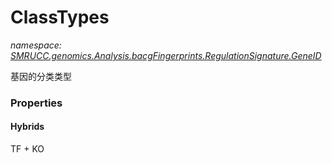 ﻿# ClassTypes
_namespace: [SMRUCC.genomics.Analysis.bacgFingerprints.RegulationSignature.GeneID](./index.md)_

基因的分类类型




### Properties

#### Hybrids
TF + KO
